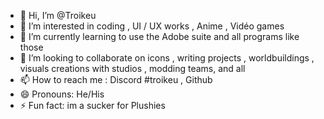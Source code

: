 - 👋 Hi, I’m @Troikeu
- 👀 I’m interested in coding , UI / UX works , Anime , Vidéo games
- 🌱 I’m currently learning to use the Adobe suite and all programs like those
- 💞️ I’m looking to collaborate on icons , writing projects , worldbuildings , visuals creations with studios , modding teams, and all 
- 📫 How to reach me : Discord #troikeu , Github 
- 😄 Pronouns: He/His
- ⚡ Fun fact: im a sucker for Plushies

<!---
Troikeu/Troikeu is a ✨ special ✨ repository because its `README.md` (this file) appears on your GitHub profile.
You can click the Preview link to take a look at your changes.
--->
